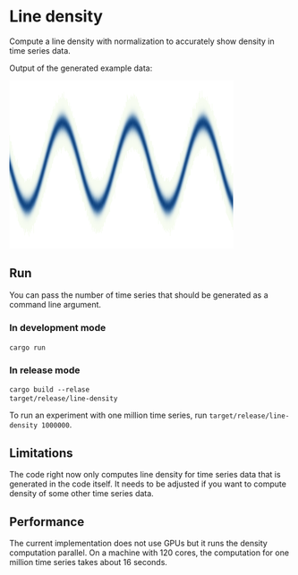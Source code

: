 # Line density

Compute a line density with normalization to accurately show density in time series data.

Output of the generated example data:

<img src="output.png" width="400"></img>

## Run

You can pass the number of time series that should be generated as a command line argument. 

### In development mode

`cargo run`

### In release mode

```
cargo build --relase
target/release/line-density
```

To run an experiment with one million time series, run `target/release/line-density 1000000`.

## Limitations

The code right now only computes line density for time series data that is generated in the code itself. It needs to be adjusted if you want to compute density of some other time series data. 

## Performance

The current implementation does not use GPUs but it runs the density computation parallel. On a machine with 120 cores, the computation for one million time series takes about 16 seconds.
